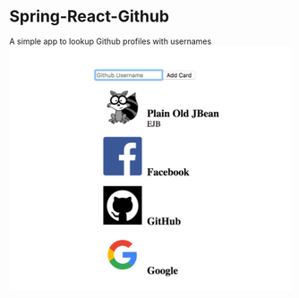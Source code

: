 # Spring-React-Github
 A simple app to lookup Github profiles with usernames
![Alt text](Profiles.png?raw=true "A simple app to lookup Github user profiles")
